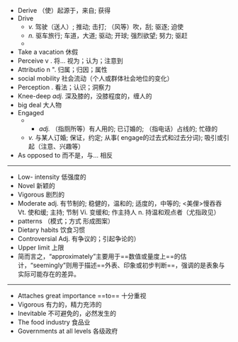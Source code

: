 - Derive （使）起源于，来自; 获得
- Drive  
	-  _v._
	    驾驶（送人）; 推动; 击打; （风等）吹，刮; 驱逐; 迫使
	- _n._
	    驱车旅行; 车道，大道; 驱动; 开球; 强烈欲望; 努力; 驱赶
	- 
- Take a vacation 休假
- Perceive  v . 将... 视为；认为；注意到
- Attributio n ". 归属；归因；属性
- social mobility 社会流动（个人或群体社会地位的变化）
- Perception . 看法；认识；洞察力
- Knee-deep _adj._ 深及膝的，没膝程度的，缠人的
- big deal 大人物
- Engaged
	-  - _adj._
	    （指厕所等）有人用的; 已订婚的; （指电话）占线的; 忙碌的
	- _v._
	    与某人订婚; 保证，约定; 从事( engage的过去式和过去分词); 吸引或引起（注意、兴趣等）
- As opposed to 而不是，与... 相反
---
- Low- intensity 低强度的
- Novel 新颖的
- Vigorous 剧烈的
- Moderate 
		adj.
		    有节制的; 稳健的，温和的; 适度的，中等的; <美俚>慢吞吞
		Vt.
		    使和缓; 主持; 节制
		Vi.
		    变缓和; 作主持人
		n.
		    持温和观点者（尤指政见）
-  patterns （模式；方式 形成图案）
- Dietary habits 饮食习惯
- Controversial
	    Adj. 有争议的；引起争论的）
- Upper limit 上限
- 简而言之，“approximately”主要用于==数值或量度上==的估计，“seemingly”则用于描述==外表、印象或初步判断==，强调的是表象与实际可能存在的差异。
---
- Attaches great importance ==to== 十分重视
- Vigorous 有力的，精力充沛的
- Inevitable 不可避免的，必然发生的
- The food industry 食品业
- Governments at all levels 各级政府


